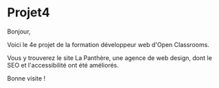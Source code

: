 # Projet4

Bonjour, 

Voici le 4e projet de la formation développeur web d'Open Classrooms.

Vous y trouverez le site La Panthère, une agence de web design, dont le SEO et l'accessibilité ont été améliorés.

Bonne visite !
